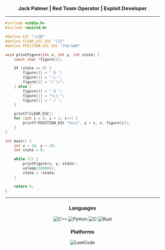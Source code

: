 <h3 align="center">Jack Palmer | Red Team Operator  | Exploit Developer</h3>

-------------------

``` c
#include <stdio.h>
#include <unistd.h>

#define ESC "\x1B"
#define CLEAR_ESC ESC "[2J"
#define POSITION_ESC ESC "[%d;%dH"

void printFigure(int x, int y, int state) {
    const char *figure[5];

    if (state == 0) {
        figure[0] = " O ";
        figure[1] = "-|-";
        figure[2] = "/ \\";
    } else {
        figure[0] = " O ";
        figure[1] = "\\|-";
        figure[2] = " / ";
    }

    printf(CLEAR_ESC);
    for (int i = 0; i < 3; i++) {
        printf(POSITION_ESC "%s\n", y + i, x, figure[i]);
    }
}

int main() {
    int x = 10, y = 10;
    int state = 0;

    while (1) {
        printFigure(x, y, state);
        usleep(500000);
        state = !state;
    }

    return 0;
}
```
<div align="center">



-------------------

### Languages
![C++](https://img.shields.io/badge/C++-00599C.svg?style=for-the-badge&logo=C++&logoColor=white) ![Python](https://img.shields.io/badge/Python-3776AB.svg?style=for-the-badge&logo=Python&logoColor=white) ![C](https://img.shields.io/badge/C-A8B9CC.svg?style=for-the-badge&logo=C&logoColor=black) ![Rust](https://img.shields.io/badge/Rust-000000.svg?style=for-the-badge&logo=Rust&logoColor=white)

### Platforms
![LeetCode](https://img.shields.io/badge/LeetCode-FFA116.svg?style=for-the-badge&logo=LeetCode&logoColor=white)

 <div>
